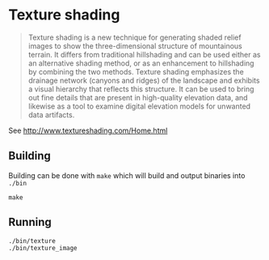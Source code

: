 # Texture shading

> Texture shading is a new technique for generating shaded relief images to show the three-dimensional structure of mountainous terrain. It differs from traditional hillshading and can be used either as an alternative shading method, or as an enhancement to hillshading by combining the two methods. Texture shading emphasizes the drainage network (canyons and ridges) of the landscape and exhibits a visual hierarchy that reflects this structure. It can be used to bring out fine details that are present in high-quality elevation data, and likewise as a tool to examine digital elevation models for unwanted data artifacts.

See http://www.textureshading.com/Home.html

## Building

Building can be done with `make` which will build and output binaries into `./bin`

```
make
```

## Running

```
./bin/texture
./bin/texture_image
```